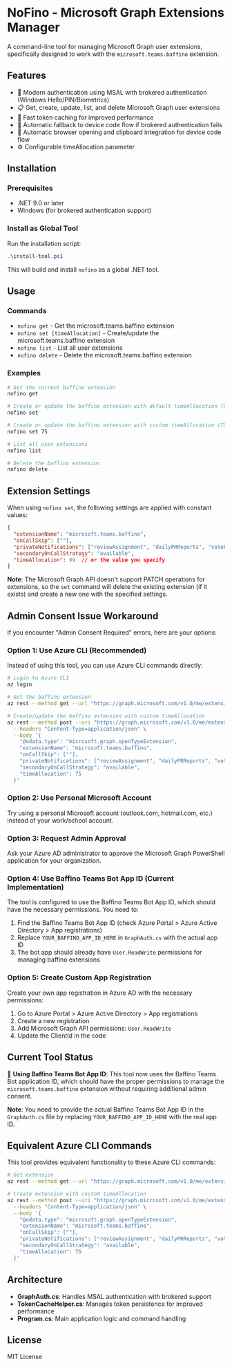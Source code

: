 # NoFino - Microsoft Graph Extensions Manager

A command-line tool for managing Microsoft Graph user extensions, specifically designed to work with the `microsoft.teams.baffino` extension.

## Features

- 🔐 Modern authentication using MSAL with brokered authentication (Windows Hello/PIN/Biometrics)
- 📋 Get, create, update, list, and delete Microsoft Graph user extensions
- 🚀 Fast token caching for improved performance
- 🔄 Automatic fallback to device code flow if brokered authentication fails
- 📱 Automatic browser opening and clipboard integration for device code flow
- ⚙️ Configurable timeAllocation parameter

## Installation

### Prerequisites

- .NET 9.0 or later
- Windows (for brokered authentication support)

### Install as Global Tool

Run the installation script:

```powershell
.\install-tool.ps1
```

This will build and install `nofino` as a global .NET tool.

## Usage

### Commands

- `nofino get` - Get the microsoft.teams.baffino extension
- `nofino set [timeAllocation]` - Create/update the microsoft.teams.baffino extension  
- `nofino list` - List all user extensions
- `nofino delete` - Delete the microsoft.teams.baffino extension

### Examples

```bash
# Get the current baffino extension
nofino get

# Create or update the baffino extension with default timeAllocation (99)
nofino set

# Create or update the baffino extension with custom timeAllocation (75)
nofino set 75

# List all user extensions
nofino list

# Delete the baffino extension
nofino delete
```

## Extension Settings

When using `nofino set`, the following settings are applied with constant values:

```json
{
  "extensionName": "microsoft.teams.baffino",
  "onCallSkip": [""],
  "privateNotifications": ["reviewAssignment", "dailyPRReports", "voteReset"],
  "secondaryOnCallStrategy": "available",
  "timeAllocation": 99  // or the value you specify
}
```

**Note**: The Microsoft Graph API doesn't support PATCH operations for extensions, so the `set` command will delete the existing extension (if it exists) and create a new one with the specified settings.

## Admin Consent Issue Workaround

If you encounter "Admin Consent Required" errors, here are your options:

### Option 1: Use Azure CLI (Recommended)
Instead of using this tool, you can use Azure CLI commands directly:

```bash
# Login to Azure CLI
az login

# Get the baffino extension
az rest --method get --url "https://graph.microsoft.com/v1.0/me/extensions/microsoft.teams.baffino"

# Create/update the baffino extension with custom timeAllocation
az rest --method post --uri "https://graph.microsoft.com/v1.0/me/extensions" \
  --headers "Content-Type=application/json" \
  --body '{
    "@odata.type": "microsoft.graph.openTypeExtension",
    "extensionName": "microsoft.teams.baffino",
    "onCallSkip": [""],
    "privateNotifications": ["reviewAssignment", "dailyPRReports", "voteReset"],
    "secondaryOnCallStrategy": "available",
    "timeAllocation": 75
  }'
```

### Option 2: Use Personal Microsoft Account
Try using a personal Microsoft account (outlook.com, hotmail.com, etc.) instead of your work/school account.

### Option 3: Request Admin Approval
Ask your Azure AD administrator to approve the Microsoft Graph PowerShell application for your organization.

### Option 4: Use Baffino Teams Bot App ID (Current Implementation)
The tool is configured to use the Baffino Teams Bot App ID, which should have the necessary permissions. You need to:
1. Find the Baffino Teams Bot App ID (check Azure Portal > Azure Active Directory > App registrations)
2. Replace `YOUR_BAFFINO_APP_ID_HERE` in `GraphAuth.cs` with the actual app ID
3. The bot app should already have `User.ReadWrite` permissions for managing baffino extensions

### Option 5: Create Custom App Registration
Create your own app registration in Azure AD with the necessary permissions:
1. Go to Azure Portal > Azure Active Directory > App registrations
2. Create a new registration
3. Add Microsoft Graph API permissions: `User.ReadWrite`
4. Update the ClientId in the code

## Current Tool Status

🤖 **Using Baffino Teams Bot App ID**: This tool now uses the Baffino Teams Bot application ID, which should have the proper permissions to manage the `microsoft.teams.baffino` extension without requiring additional admin consent.

**Note**: You need to provide the actual Baffino Teams Bot App ID in the `GraphAuth.cs` file by replacing `YOUR_BAFFINO_APP_ID_HERE` with the real app ID.

## Equivalent Azure CLI Commands

This tool provides equivalent functionality to these Azure CLI commands:

```bash
# Get extension
az rest --method get --url "https://graph.microsoft.com/v1.0/me/extensions/microsoft.teams.baffino"

# Create extension with custom timeAllocation
az rest --method post --uri "https://graph.microsoft.com/v1.0/me/extensions" \
  --headers "Content-Type=application/json" \
  --body '{
    "@odata.type": "microsoft.graph.openTypeExtension",
    "extensionName": "microsoft.teams.baffino",
    "onCallSkip": [""],
    "privateNotifications": ["reviewAssignment", "dailyPRReports", "voteReset"],
    "secondaryOnCallStrategy": "available",
    "timeAllocation": 75
  }'
```

## Architecture

- **GraphAuth.cs**: Handles MSAL authentication with brokered support
- **TokenCacheHelper.cs**: Manages token persistence for improved performance
- **Program.cs**: Main application logic and command handling

## License

MIT License
